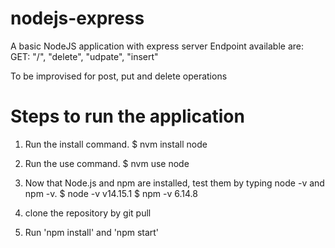 # nodejs-express
A basic NodeJS application with express server 
Endpoint available are:
GET: "/", "delete", "udpate", "insert"

To be improvised for post, put and delete operations

# Steps to run the application

1. Run the install command.
$ nvm install node

2. Run the use command.
$ nvm use node

3. Now that Node.js and npm are installed, test them by typing node -v and npm -v.
$ node -v
v14.15.1
$ npm -v
6.14.8

4. clone the repository by git pull 

5. Run 'npm install' and 'npm start'